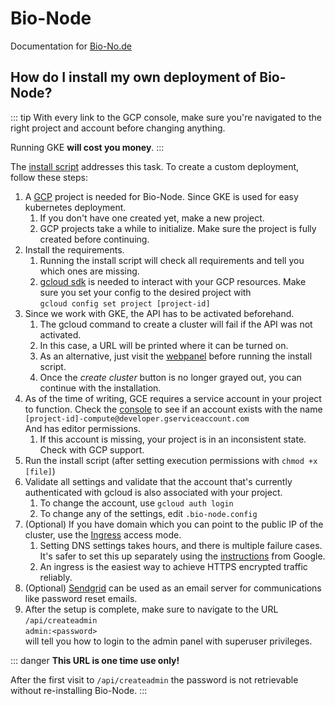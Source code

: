 # Bio-Node

Documentation for [Bio-No.de](https://bio-no.de)

## How do I install my own deployment of Bio-Node?

::: tip
With every link to the GCP console, make sure you're navigated to the right project and account before changing anything.

Running GKE **will cost you money**.
:::

The [install script][1] addresses this task. To create a custom deployment, follow these steps:

1. A [GCP][2] project is needed for Bio-Node. Since GKE is used for easy kubernetes deployment.
    1. If you don't have one created yet, make a new project.
    1. GCP projects take a while to initialize. Make sure the project is fully created before continuing.
1. Install the requirements.
    1. Running the install script will check all requirements and tell you which ones are missing.
    1. [gcloud sdk][3] is needed to interact with your GCP resources. Make sure you set your config to the desired project with  
       `gcloud config set project [project-id]`
1. Since we work with GKE, the API has to be activated beforehand.
    1. The gcloud command to create a cluster will fail if the API was not activated.
    1. In this case, a URL will be printed where it can be turned on.
    1. As an alternative, just visit the [webpanel][4] before running the install script.
    1. Once the _create cluster_ button is no longer grayed out, you can continue with the installation.
1. As of the time of writing, GCE requires a service account in your project to function. Check the [console][5] to see if an account exists with the name  
   `[project-id]-compute@developer.gserviceaccount.com`  
   And has editor permissions.
    1. If this account is missing, your project is in an inconsistent state. Check with GCP support.
1. Run the install script (after setting execution permissions with `chmod +x [file]`)
1. Validate all settings and validate that the account that's currently authenticated with gcloud is also associated with your project.
    1. To change the account, use `gcloud auth login`
    1. To change any of the settings, edit `.bio-node.config`
1. (Optional) If you have domain which you can point to the public IP of the cluster, use the [Ingress][6] access mode.
    1. Setting DNS settings takes hours, and there is multiple failure cases. It's safer to set this up separately using the [instructions][7] from Google.
    1. An ingress is the easiest way to achieve HTTPS encrypted traffic reliably.
1. (Optional) [Sendgrid][8] can be used as an email server for communications like password reset emails.
1. After the setup is complete, make sure to navigate to the URL `/api/createadmin`  
   `admin:<password>`  
    will tell you how to login to the admin panel with superuser privileges.

::: danger
**This URL is one time use only!**

After the first visit to `/api/createadmin` the password is not retrievable without re-installing Bio-Node.
:::

[1]: https://github.com/bromberglab/webservice-server/blob/master/create-deployment.sh
[2]: https://console.cloud.google.com/
[3]: https://cloud.google.com/sdk/gcloud
[4]: https://console.cloud.google.com/kubernetes/
[5]: https://console.cloud.google.com/iam-admin/serviceaccounts
[6]: https://cloud.google.com/kubernetes-engine/docs/concepts/ingress
[7]: https://cloud.google.com/kubernetes-engine/docs/how-to/managed-certs
[8]: https://sendgrid.com/
